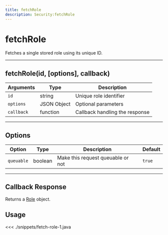 ```yaml
---
title: fetchRole
description: Security:fetchRole
---
```


# fetchRole

Fetches a single stored role using its unique ID.

---

## fetchRole(id, [options], callback)

| Arguments  | Type        | Description                    |
| ---------- | ----------- | ------------------------------ |
| `id`       | string      | Unique role identifier         |
| `options`  | JSON Object | Optional parameters            |
| `callback` | function    | Callback handling the response |

---

## Options

| Option     | Type    | Description                       | Default |
| ---------- | ------- | --------------------------------- | ------- |
| `queuable` | boolean | Make this request queuable or not | `true`  |

---

## Callback Response

Returns a [Role](/sdk/android/3/controllers/role/) object.

## Usage

<<< ./snippets/fetch-role-1.java
